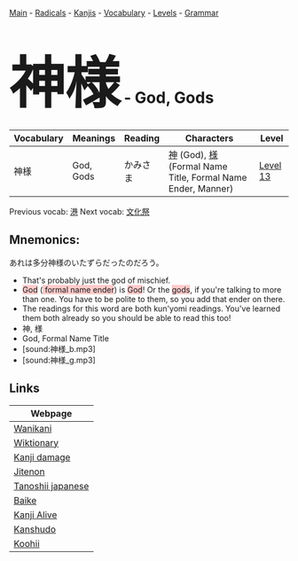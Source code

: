 <style> bigfont {font-size: 100px}</style>
[Main](../README.md) -
[Radicals](../radicals.md) -
[Kanjis](../kanjis.md) -
[Vocabulary](../vocabulary.md) -
[Levels](../levels.md) -
[Grammar](../grammar.md)
# <bigfont> 神様</bigfont> - God, Gods 

| Vocabulary | Meanings | Reading | Characters | Level |
| --- | --- | --- | --- | --- |
| 神様 | God, Gods | かみさま |  [神](../kanjis/神.md) (God), [様](../kanjis/様.md) (Formal Name Title, Formal Name Ender, Manner) | [Level 13](../levels/wk_level13.md) |

Previous vocab: [港](港.md) Next vocab: [文化祭](文化祭.md) 

## Mnemonics:
あれは多分神様のいたずらだったのだろう。
* That's probably just the god of mischief.
* <span style="background-color:#ffcccb"> God</span> (<span style="background-color:#ffcccb"> formal name ender</span>) is <span style="background-color:#ffcccb"> God</span>! Or the <span style="background-color:#ffcccb"> gods</span>, if you're talking to more than one. You have to be polite to them, so you add that ender on there. 
* The readings for this word are both kun'yomi readings. You've learned them both already so you should be able to read this too!
* 神, 様
* God, Formal Name Title
* [sound:神様_b.mp3]
* [sound:神様_g.mp3]


## Links 

| Webpage |
| --- |
| [Wanikani          ](https://www.wanikani.com/kanji/神様) |
| [Wiktionary        ](https://en.wiktionary.org/wiki/神様) |
| [Kanji damage      ](http://www.kanjidamage.com/kanji/search?utf8=✓&q=神様) |
| [Jitenon           ](https://jitenon.com/kanji/神様) |
| [Tanoshii japanese ](https://www.tanoshiijapanese.com/dictionary/kanji.cfm?k=神様) |
| [Baike             ](https://baike.baidu.com/item/神様) |
| [Kanji Alive       ](https://app.kanjialive.com/神様) |
| [Kanshudo          ](https://www.kanshudo.com/searchmn?q=神様) |
| [Koohii            ](https://kanji.koohii.com/study/kanji/神様) |
